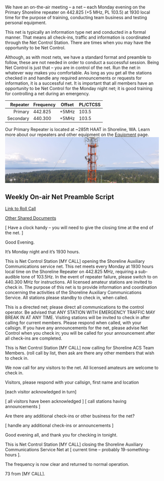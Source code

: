 

We have an on-the-air meeting – a net – each Monday evening on the Primary Shoreline repeater on 442.825 (+5 MHz, PL 103.5) at 1930 local time for the purpose of training, conducting team business and testing personal equipment. 

This net is typically an information type net and conducted in a formal manner. That means all check-ins, traffic and information is coordinated through the Net Control Station. There are times when you may have the opportunity to be Net Control. 

Although, as with most nets, we have a standard format and preamble to follow, these are not needed in order to conduct a successful session. Being Net Control is just that – you are in control of the net. Run the net in whatever way makes you comfortable. As long as you get all the stations checked in and handle any required announcements or requests for information, it is a successful net. It is important that all members have an opportunity to be Net Control for the Monday night net; it is good training for controlling a net during an emergency. 

| Repeater | Frequency | Offset | PL/CTCSS
| --: | --- | --- | --- |
| Primary | 442.825 | +5MHz | 103.5 |
| Secondary | 440.300 | +5MHz | 103.5 |


Our Primary Repeater is located at ~285ft HAAT in Shoreline, WA. Learn more about our repeaters and other equipment on the [Equipment](/equipment/) page.
![Primary Repeater](media/primary_repeater.png)

## Weekly On-air Net Preamble Script

[Link to Roll Call](https://drive.google.com/file/d/1XTu_DTiD2vtK1LRoCmsIxb1sCUx_WFe2/view?usp=sharing)

[Other Shared Documents](https://drive.google.com/drive/folders/1oBbJFeaEMabs4wk1yeiUwDgZXqJaVuQA?usp=sharing)

[ Have a clock handy – you will need to give the closing time at the end of the net.  ]

Good Evening.

It’s Monday night and it’s 1930 hours.

This is Net Control Station [MY CALL] opening the Shoreline Auxiliary Communications service net. This net meets every Monday at 1930 hours local time on the Shoreline Repeater on 442.825 MHz, requiring a sub-audible tone of 103.5Hz. In the event of repeater failure, please switch to on 440.300 MHz for instructions. All licensed amateur stations are invited to check in. The purpose of this net is to provide information and coordination concerning the activities of the Shoreline Auxiliary Communications Service. All stations please standby to check in, when called.

This is a directed net; please direct all communications to the control operator. Be advised that ANY STATION WITH EMERGENCY TRAFFIC MAY BREAK IN AT ANY TIME. Visiting stations will be invited to check in after calling for current members. Please respond when called, with your callsign. If you have any announcements for the net, please advise Net Control when you check in; you will be called for your announcement after all check-ins are completed.

This is Net Control Station [MY CALL] now calling for Shoreline ACS Team Members.   (roll call by list, then ask are there any other members that wish to check in.

We now call for any visitors to the net. All licensed amateurs are welcome to check in. 

Visitors, please respond with your callsign, first name and location

[each visitor acknowledged in turn]

[ all visitors have been acknowledged ] [ call stations having announcements ] 

Are there any additional check-ins or other business for the net?

[ handle any additional check-ins or announcements ]

Good evening all, and thank you for checking in tonight.

This is Net Control Station [MY CALL] closing the Shoreline Auxiliary Communications Service Net at [ current time – probably 19-something-hours ].

The frequency is now clear and returned to normal operation. 

73 from [MY CALL].